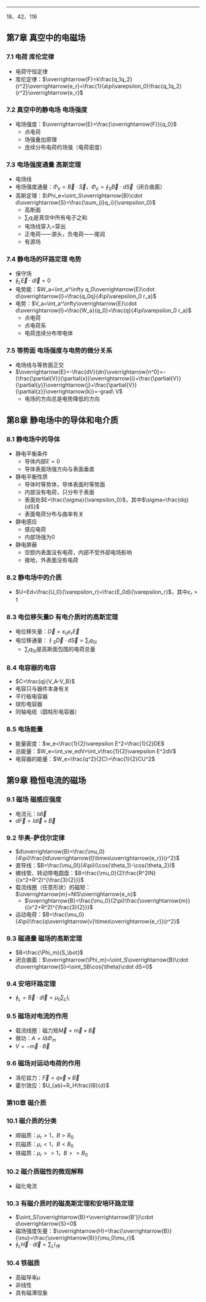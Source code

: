 ***

18、42、116

## 第7章 真空中的电磁场

### 7.1 电荷 库伦定律

- 电荷守恒定律
- 库伦定律：$\overrightarrow{F}=k\frac{q_1q_2}{r^2}\overrightarrow{e_r}=\frac{1}{a\pi\varepsilon_0}\frac{q_1q_2}{r^2}\overrightarrow{e_r}$

### 7.2 真空中的静电场 电场强度

- 电场强度：$\overrightarrow{E}=\frac{\overrightarrow{F}}{q_0}$
  - 点电荷
  - 场强叠加原理
  - 连续分布电荷的场强（电荷密度）

### 7.3 电场强度通量 高斯定理

- 电场线
- 电场强度通量：$\Phi_e=\overrightarrow{B}\cdot\overrightarrow{S}$，$\Phi_e=\oint_S\overrightarrow{B}\cdot d\overrightarrow{S}$（闭合曲面）
- 高斯定理：$\Phi_e=\oint_S\overrightarrow{B}\cdot d\overrightarrow{S}=\frac{\sum_{i}q_i}{\varepsilon_0}$
  - 高斯面
  - $\sum_{i}q_i$是真空中所有电子之和
  - 电场线穿入=穿出
  - 正电荷——源头，负电荷——尾闾
  - 有源场

### 7.4 静电场的环路定理 电势

- 保守场
- $\oint_L\overrightarrow{E}\cdot d\overrightarrow{l}=0$
- 电势能：$W_a=\int_a^\infty q_0\overrightarrow{E}\cdot d\overrightarrow{l}=\frac{q_0q}{4\pi\varepsilon_0 r_a}$
- 电势：$V_a=\int_a^\infty\overrightarrow{E}\cdot d\overrightarrow{l}=\frac{W_a}{q_0}=\frac{q}{4\pi\varepsilon_0 r_a}$
  - 点电荷
  - 点电荷系
  - 电荷连续分布带电体

### 7.5 等势面 电场强度与电势的微分关系

- 电场线与等势面正交
- $\overrightarrow{E}=-\frac{dV}{dn}\overrightarrow{n^0}=-(\frac{\partial{V}}{\partial{x}}\overrightarrow{i}+\frac{\partial{V}}{\partial{y}}\overrightarrow{j}+\frac{\partial{V}}{\partial{z}}\overrightarrow{k})=-grad\ V$
  - 电场的方向总是电势降低的方向

## 第8章 静电场中的导体和电介质

### 8.1 静电场中的导体

- 静电平衡条件
  -  导体内部$E=0$
  - 导体表面场强方向与表面垂直
- 静电平衡性质
  - 导体时等势体，导体表面时等势面
  - 内部没有电荷，只分布于表面
  - 表面处$E=\frac{\sigma}{\varepsilon_0}$，其中$\sigma=\frac{dq}{dS}$
  - 表面电荷分布与曲率有关
- 静电感应
  - 感应电荷
  - 内部场强为0
- 静电屏蔽
  - 空腔内表面没有电荷，内部不受外部电场影响
  - 接地，外表面没有电荷

### 8.2 静电场中的介质

- $U=Ed=\frac{U_0}{\varepsilon_r}=\frac{E_0d}{\varepsilon_r}$，其中$\varepsilon_r>1$

### 8.3 电位移矢量D 有电介质时的高斯定理

- 电位移矢量：$\overrightarrow{D}=\varepsilon_0\varepsilon_r\overrightarrow{E}$
- 电位移通量：$\oint_S\overrightarrow{D}\cdot d\overrightarrow{S}=\sum_i q_{0i}$
  - $\sum_i q_{0i}$是高斯面包围的电荷总量

### 8.4 电容器的电容

- $C=\frac{q}{V_A-V_B}$
- 电容只与器件本身有关
- 平行板电容器
- 球形电容器
- 同轴电缆（圆柱形电容器）

### 8.5 电场能量

- 能量密度：$w_e=\frac{1}{2}\varepsilon E^2=\frac{1}{2}DE$
- 总能量：$W_e=\int_vw_edV=\int_v\frac{1}{2}\varepsilon E^2dV$
- 电容器的能量：$W_e=\frac{q^2}{2C}=\frac{1}{2}CU^2$

## 第9章 稳恒电流的磁场

### 9.1 磁场 磁感应强度

- 电流元：$Id\overrightarrow{l}$
- $d\overrightarrow{F}=Id\overrightarrow{l}\times\overrightarrow{B}$

### 9.2 毕奥-萨伐尔定律

- $d\overrightarrow{B}=\frac{\mu_0}{4\pi}\frac{Id\overrightarrow{l}\times\overrightarrow{e_r}}{r^2}$
- 直导线：$B=\frac{\mu_0I}{4\pi}(\cos{\theta_1}-\cos{\theta_2})$
- 螺线管、转动带电圆盘：$B=\frac{\mu_0}{2}\frac{R^2IN}{(x^2+R^2)^{\frac{3}{2}}}$
- 载流线圈（任意形状）的磁矩：$\overrightarrow{m}=NIS\overrightarrow{e_n}$
  - $\overrightarrow{B}=\frac{\mu_0}{2\pi}\frac{\overrightarrow{m}}{(x^2+R^2)^{\frac{3}{2}}}$
- 运动电荷：$B=\frac{\mu_0}{4\pi}\frac{q\overrightarrow{v}\times\overrightarrow{e_r}}{r^2}$

### 9.3 磁通量 磁场的高斯定理

- $B=\frac{\Phi_m}{S_\bot}$
- 闭合曲面：$\overrightarrow{\Phi_m}=\oint_S\overrightarrow{B}\cdot d\overrightarrow{S}=\oint_SB\cos{\theta}\cdot dS=0$

### 9.4 安培环路定理

- $\oint_L=\overrightarrow{B}\cdot d\overrightarrow{l}=\mu_0\sum_LI_i$

### 9.5 磁场对电流的作用

- 载流线圈：磁力矩$\overrightarrow{M}=\overrightarrow{m}\times\overrightarrow{B}$
- 做功：$A=I\Delta\Phi_m$
- $V=-\overrightarrow{m}\cdot\overrightarrow{B}$

### 9.6 磁场对运动电荷的作用

- 洛伦兹力：$\overrightarrow{F}=q\overrightarrow{v}\times\overrightarrow{B}$
- 霍尔效应：$U_{ab}=R_H\frac{IB}{d}$

### 第10章 磁介质

### 10.1 磁介质的分类

- 顺磁质：$\mu_r>1$，$B>B_0$
- 抗磁质：$\mu_r<1$，$B<B_0$
- 铁磁质：$\mu_r>>1$，$B>>B_0$

### 10.2 磁介质磁性的微观解释

- 磁化电流

### 10.3 有磁介质时的磁高斯定理和安培环路定理

- $\oint_S(\overrightarrow{B}+\overrightarrow{B'})\cdot d\overrightarrow{S}=0$
- 磁场强度矢量：$\overrightarrow{H}=\frac{\overrightarrow{B}}{\mu}=\frac{\overrightarrow{B}}{\mu_0\mu_r}$
- $\oint_L\overrightarrow{H}\cdot d\overrightarrow{l}=\sum_LI_{传}$

### 10.4 铁磁质

- 高磁导率$\mu$
- 非线性
- 具有磁滞现象